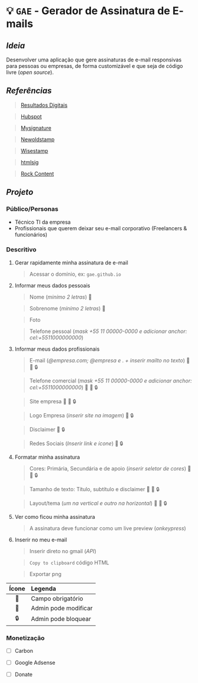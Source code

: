 # :bulb: **`GAE`** - **G**erador de **A**ssinatura de **E**-mails

## *Ideia*
Desenvolver uma aplicação que gere assinaturas de e-mail responsivas para pessoas ou empresas, de forma customizável e que seja de código livre (*open source*).

## *Referências*

> [Resultados Digitais](https://resultadosdigitais.com.br/ferramentas/assinatura-de-email/cadastro)

> [Hubspot](https://br.hubspot.com/email-signature-generator)

> [Mysignature](https://pt.mysignature.io/editor)

> [Newoldstamp](https://newoldstamp.com/editor/)

> [Wisestamp](https://webapp.wisestamp.com/?_ga=2.55767586.803905847.1596758964-1697072610.1596758964)

> [htmlsig](https://htmlsig.com/#main-container)

> [Rock Content](https://rockstamp.rockcontent.com/#assinatura)

## *Projeto*

### **Público/Personas**
- Técnico TI da empresa
- Profissionais que querem deixar seu e-mail corporativo (Freelancers & funcionários)

### **Descritivo**

1. Gerar rapidamente minha assinatura de e-mail
    > Acessar o domínio, ex: `gae.github.io`

2. Informar meus dados pessoais
      > Nome (*minímo 2 letras*) :pushpin:

      > Sobrenome (*minímo 2 letras*) :pushpin:

      > Foto 

      > Telefone pessoal (*mask +55 11 00000-0000 e adicionar anchor: cel:+5511000000000*)
3. Informar meus dados profissionais
      > E-mail (*@empresa.com; @empresa e . + inserir mailto no texto*) :pushpin: :office: :lock:

      > Telefone comercial (*mask +55 11 00000-0000 e adicionar anchor: cel:+5511000000000*) :pushpin: :office: :lock:

      > Site empresa :pushpin: :office: :lock:
      
      > Logo Empresa (*inserir site na imagem*) :office: :lock:

      > Disclaimer :office: :lock:

      > Redes Sociais (*Inserir link e ícone*) :office: :lock:
4. Formatar minha assinatura
    > Cores: Primária, Secundária e de apoio (*inserir seletor de cores*) :pushpin: :office: :lock:

    > Tamanho de texto: Título, subtítulo e disclaimer :pushpin: :office: :lock:

    > Layout/tema (*um na vertical e outro na horizontal*) :pushpin: :office: :lock:
5. Ver como ficou minha assinatura
    > A assinatura deve funcionar como um live preview (*onkeypress*)
6. Inserir no meu e-mail
    > Inserir direto no gmail (*API*)

    > `Copy to clipboard` código HTML

    > Exportar png

|   Ícone   | Legenda              |
| :-------: | :------------------- |
| :pushpin: | Campo obrigatório    |
| :office:  | Admin pode modificar |
|  :lock:   | Admin pode bloquear  |

### **Monetização**

- [ ] Carbon

- [ ] Google Adsense

- [ ] Donate
